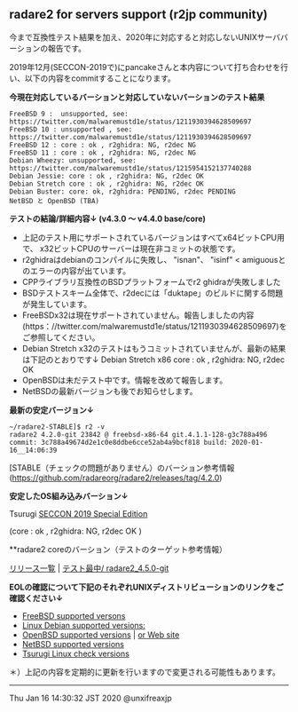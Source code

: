## radare2 for servers support (r2jp community)

今まで互換性テスト結果を加え、2020年に対応すると対応しないUNIXサーババーションの報告です。

2019年12月(SECCON-2019で)にpancakeさんと本内容について打ち合わせを行い、以下の内容をcommitすることになります。

**今現在対応しているバーションと対応していないバーションのテスト結果**
```
FreeBSD 9 :  unsupported, see: https://twitter.com/malwaremustd1e/status/1211930394628509697
FreeBSD 10 : unsupported , see: https://twitter.com/malwaremustd1e/status/1211930394628509697
FreeBSD 12 : core : ok , r2ghidra: NG, r2dec NG 
FreeBSD 11 : core : ok , r2ghidra: NG, r2dec NG 
Debian Wheezy: unsupported, see: https://twitter.com/malwaremustd1e/status/1215954152137740288
Debian Jessie: core : ok , r2ghidra: NG, r2dec OK 
Debian Stretch core : ok , r2ghidra: NG, r2dec OK 
Debian Buster: core: ok, r2ghidra: PENDING, r2dec PENDING 
NetBSD と OpenBSD (TBA)
```

**テストの結論/詳細内容↓ (v4.3.0 ～ v4.4.0 base/core)**

- 上記のテスト用にサポートされているバージョンはすべてx64ビットCPU用で、 x32ビットCPUのサーバーは現在非コミットの状態です。
- r2ghidraはdebianのコンパイルに失敗し、 "isnan"、 "isinf" <  amiguousとのエラーの内容が出ています。
- CPPライブラリ互換性のBSDプラットフォームでr2 ghidraが失敗しました
- BSDテストスキーム全体で、r2decには「duktape」のビルドに関する問題が発生しています。
- FreeBSDx32は現在サポートされていません。報告しましたの内容(https：//twitter.com/malwaremustd1e/status/1211930394628509697)をご参照してください。
- Debian Stretch x32のテストはもうコミットされていませんが、最新の結果は下記のとおりです↓
  Debian Stretch x86 core : ok , r2ghidra: NG, r2dec OK
- OpenBSDは未だテスト中です。情報を改めて報告します。
- NetBSDの最新バージョンも後でお知らせします。

**最新の安定バージョン↓**
```
~/radare2-STABLE]$ r2 -v
radare2 4.2.0-git 23842 @ freebsd-x86-64 git.4.1.1-128-g3c788a496
commit: 3c788a49674d2e1c0e8ddbe6cce52ab4a9bcf818 build: 2020-01-16__14:06:39
```
[STABLE（チェックの問題がありません）のバーション参考情報(https://github.com/radareorg/radare2/releases/tag/4.2.0)

**安定したOS組み込みバーション↓**

Tsurugi [SECCON 2019 Special Edition](https://blog.0day.jp/p/20191218.html)

(core : ok , r2ghidra: NG, r2dec OK )

**radare2 coreのバーション（テストのターゲット参考情報）

[リリース一覧](https://github.com/radareorg/radare2/releases) | [テスト最中/ radare2_4.5.0-git](https://github.com/radareorg/radare2/releases/tag/continuous)


**EOLの確認について下記のそれぞれUNIXディストリビューションのリンクをご確認ください↓**

- [FreeBSD supported versons](https://www.freebsd.org/releases/)
- [Linux Debian supported versions:](https://wiki.debian.org/LTS/Extended)
- [OpenBSD supported versions](https://marc.info/?l=openbsd-announce) | [or Web site](https://www.openbsd.org/)
- [NetBSD supported versions](https://www.netbsd.org/releases/formal.html)
- [Tsurugi Linux check versions](https://tsurugi-linux.org/documentation_tsurugi_linux_changelog.php#)

＊）上記の内容を定期的に更新を行いますので変更される可能性もあります。

---
Thu Jan 16 14:30:32 JST 2020 @unxifreaxjp

